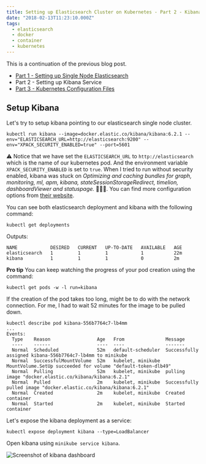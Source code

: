 ```yaml
---
title: Setting up Elasticsearch Cluster on Kubernetes - Part 2 - Kibana
date: "2018-02-13T11:23:10.000Z"
tags:
  - elasticsearch
  - docker
  - container
  - kubernetes
---
```


This is a continuation of the previous blog post.

- [Part 1 - Setting up Single Node Elasticsearch](/setting-up-elasticsearch-cluster-on-kubernetes-part-1/)
- Part 2 - Setting up Kibana Service
- [Part 3 - Kubernetes Configuration Files](/setting-up-elasticsearch-cluster-on-kubernetes-part-3-config-file/)

## Setup Kibana

Let's try to setup kibana pointing to our elasticsearch single node cluster.

```
kubectl run kibana --image=docker.elastic.co/kibana/kibana:6.2.1 --env="ELASTICSEARCH_URL=http://elasticsearch:9200" --env="XPACK_SECURITY_ENABLED=true" --port=5601
```

⚠️ Notice that we have set the `ELASTICSEARCH_URL` to `http://elasticsearch` which is the name of our kubernetes pod. And the environment variable `XPACK_SECURITY_ENABLED` is set to `true`. When I tried to run without security enabled, kibana was stuck on _Optimizing and caching bundles for graph, monitoring, ml, apm, kibana, stateSessionStorageRedirect, timelion, dashboardViewer and statuspage._ 🤦🏽‍♂️. You can find more configuration options from [their website](https://www.elastic.co/guide/en/kibana/6.1/_configuring_kibana_on_docker.html#docker-env-config).

You can see both elasticsearch deployment and kibana with the following command:

```
kubectl get deployments
```

Outputs:

```
NAME            DESIRED   CURRENT   UP-TO-DATE   AVAILABLE   AGE
elasticsearch   1         1         1            1           22m
kibana          1         1         1            0           2m
```

**Pro tip**
You can keep watching the progress of your pod creation using the command:

```
kubectl get pods -w -l run=kibana
```

If the creation of the pod takes too long, might be to do with the network connection. For me, I had to wait 52 minutes for the image to be pulled down.

```
kubectl describe pod kibana-556b7764c7-lb4mm
...
Events:
  Type    Reason                 Age   From               Message
  ----    ------                 ----  ----               -------
  Normal  Scheduled              52m   default-scheduler  Successfully assigned kibana-556b7764c7-lb4mm to minikube
  Normal  SuccessfulMountVolume  52m   kubelet, minikube  MountVolume.SetUp succeeded for volume "default-token-dlb49"
  Normal  Pulling                52m   kubelet, minikube  pulling image "docker.elastic.co/kibana/kibana:6.2.1"
  Normal  Pulled                 2m    kubelet, minikube  Successfully pulled image "docker.elastic.co/kibana/kibana:6.2.1"
  Normal  Created                2m    kubelet, minikube  Created container
  Normal  Started                2m    kubelet, minikube  Started container
```

Let's expose the kibana deployment as a service:

```Shell
kubectl expose deployment kibana --type=LoadBalancer
```

Open kibana using `minikube service kibana`.

![Screenshot of kibana dashboard](https://res.cloudinary.com/chekkan/image/upload/v1549403332/Screen-Shot-2018-02-13-at-11.18.40_c2xjdq.png)
